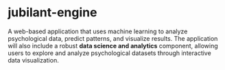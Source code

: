 # jubilant-engine
A web-based application that uses machine learning to analyze psychological data, predict patterns, and visualize results. The application will also include a robust **data science and analytics** component, allowing users to explore and analyze psychological datasets through interactive data visualization.
